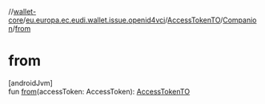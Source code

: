 //[wallet-core](../../../../index.md)/[eu.europa.ec.eudi.wallet.issue.openid4vci](../../index.md)/[AccessTokenTO](../index.md)/[Companion](index.md)/[from](from.md)

# from

[androidJvm]\
fun [from](from.md)(accessToken: AccessToken): [AccessTokenTO](../index.md)
